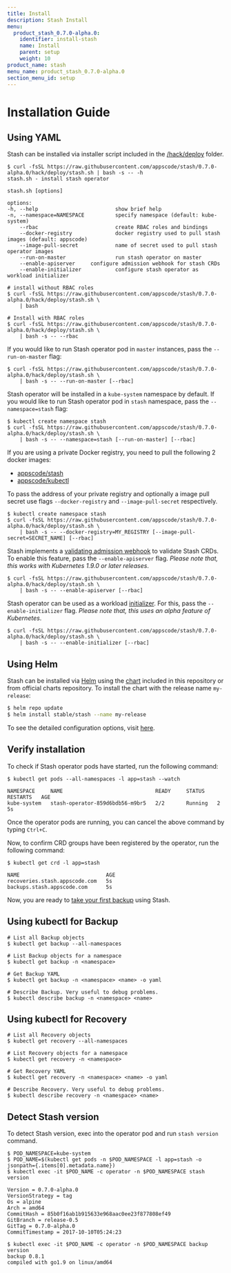 ```yaml
---
title: Install
description: Stash Install
menu:
  product_stash_0.7.0-alpha.0:
    identifier: install-stash
    name: Install
    parent: setup
    weight: 10
product_name: stash
menu_name: product_stash_0.7.0-alpha.0
section_menu_id: setup
---
```


# Installation Guide

## Using YAML
Stash can be installed via installer script included in the [/hack/deploy](https://github.com/appscode/stash/tree/0.7.0-alpha.0/hack/deploy) folder.

```console
$ curl -fsSL https://raw.githubusercontent.com/appscode/stash/0.7.0-alpha.0/hack/deploy/stash.sh | bash -s -- -h
stash.sh - install stash operator

stash.sh [options]

options:
-h, --help                         show brief help
-n, --namespace=NAMESPACE          specify namespace (default: kube-system)
    --rbac                         create RBAC roles and bindings
    --docker-registry              docker registry used to pull stash images (default: appscode)
    --image-pull-secret            name of secret used to pull stash operator images
    --run-on-master                run stash operator on master
    --enable-apiserver     configure admission webhook for stash CRDs
    --enable-initializer           configure stash operator as workload initializer

# install without RBAC roles
$ curl -fsSL https://raw.githubusercontent.com/appscode/stash/0.7.0-alpha.0/hack/deploy/stash.sh \
    | bash

# Install with RBAC roles
$ curl -fsSL https://raw.githubusercontent.com/appscode/stash/0.7.0-alpha.0/hack/deploy/stash.sh \
    | bash -s -- --rbac
```

If you would like to run Stash operator pod in `master` instances, pass the `--run-on-master` flag:

```console
$ curl -fsSL https://raw.githubusercontent.com/appscode/stash/0.7.0-alpha.0/hack/deploy/stash.sh \
    | bash -s -- --run-on-master [--rbac]
```

Stash operator will be installed in a `kube-system` namespace by default. If you would like to run Stash operator pod in `stash` namespace, pass the `--namespace=stash` flag:

```console
$ kubectl create namespace stash
$ curl -fsSL https://raw.githubusercontent.com/appscode/stash/0.7.0-alpha.0/hack/deploy/stash.sh \
    | bash -s -- --namespace=stash [--run-on-master] [--rbac]
```

If you are using a private Docker registry, you need to pull the following 2 docker images:

 - [appscode/stash](https://hub.docker.com/r/appscode/stash)
 - [appscode/kubectl](https://hub.docker.com/r/appscode/kubectl)

To pass the address of your private registry and optionally a image pull secret use flags `--docker-registry` and `--image-pull-secret` respectively.

```console
$ kubectl create namespace stash
$ curl -fsSL https://raw.githubusercontent.com/appscode/stash/0.7.0-alpha.0/hack/deploy/stash.sh \
    | bash -s -- --docker-registry=MY_REGISTRY [--image-pull-secret=SECRET_NAME] [--rbac]
```

Stash implements a [validating admission webhook](https://kubernetes.io/docs/admin/admission-controllers/#validatingadmissionwebhook-alpha-in-18-beta-in-19) to validate Stash CRDs. To enable this feature, pass the `--enable-apiserver` flag. _Please note that, this works with Kubernetes 1.9.0 or later releases_.

```console
$ curl -fsSL https://raw.githubusercontent.com/appscode/stash/0.7.0-alpha.0/hack/deploy/stash.sh \
    | bash -s -- --enable-apiserver [--rbac]
```

Stash operator can be used as a workload [initializer](https://kubernetes.io/docs/admin/extensible-admission-controllers/#initializers). For this, pass the `--enable-initializer` flag. _Please note that, this uses an alpha feature of Kubernetes_.

```console
$ curl -fsSL https://raw.githubusercontent.com/appscode/stash/0.7.0-alpha.0/hack/deploy/stash.sh \
    | bash -s -- --enable-initializer [--rbac]
```


## Using Helm
Stash can be installed via [Helm](https://helm.sh/) using the [chart](https://github.com/appscode/stash/tree/master/chart/stable/stash) included in this repository or from official charts repository. To install the chart with the release name `my-release`:
```bash
$ helm repo update
$ helm install stable/stash --name my-release
```
To see the detailed configuration options, visit [here](https://github.com/appscode/stash/tree/master/chart/stable/stash).


## Verify installation
To check if Stash operator pods have started, run the following command:
```console
$ kubectl get pods --all-namespaces -l app=stash --watch

NAMESPACE     NAME                              READY     STATUS    RESTARTS   AGE
kube-system   stash-operator-859d6bdb56-m9br5   2/2       Running   2          5s
```

Once the operator pods are running, you can cancel the above command by typing `Ctrl+C`.

Now, to confirm CRD groups have been registered by the operator, run the following command:
```console
$ kubectl get crd -l app=stash

NAME                            AGE
recoveries.stash.appscode.com   5s
backups.stash.appscode.com      5s
```

Now, you are ready to [take your first backup](/docs/guides/README.md) using Stash.


## Using kubectl for Backup
```console
# List all Backup objects
$ kubectl get backup --all-namespaces

# List Backup objects for a namespace
$ kubectl get backup -n <namespace>

# Get Backup YAML
$ kubectl get backup -n <namespace> <name> -o yaml

# Describe Backup. Very useful to debug problems.
$ kubectl describe backup -n <namespace> <name>
```

## Using kubectl for Recovery
```console
# List all Recovery objects
$ kubectl get recovery --all-namespaces

# List Recovery objects for a namespace
$ kubectl get recovery -n <namespace>

# Get Recovery YAML
$ kubectl get recovery -n <namespace> <name> -o yaml

# Describe Recovery. Very useful to debug problems.
$ kubectl describe recovery -n <namespace> <name>
```


## Detect Stash version
To detect Stash version, exec into the operator pod and run `stash version` command.

```console
$ POD_NAMESPACE=kube-system
$ POD_NAME=$(kubectl get pods -n $POD_NAMESPACE -l app=stash -o jsonpath={.items[0].metadata.name})
$ kubectl exec -it $POD_NAME -c operator -n $POD_NAMESPACE stash version

Version = 0.7.0-alpha.0
VersionStrategy = tag
Os = alpine
Arch = amd64
CommitHash = 85b0f16ab1b915633e968aac0ee23f877808ef49
GitBranch = release-0.5
GitTag = 0.7.0-alpha.0
CommitTimestamp = 2017-10-10T05:24:23

$ kubectl exec -it $POD_NAME -c operator -n $POD_NAMESPACE backup version
backup 0.8.1
compiled with go1.9 on linux/amd64
```
